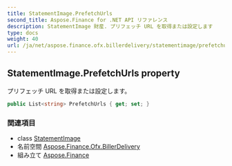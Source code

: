 ```yaml
---
title: StatementImage.PrefetchUrls
second_title: Aspose.Finance for .NET API リファレンス
description: StatementImage 財産. プリフェッチ URL を取得または設定します
type: docs
weight: 40
url: /ja/net/aspose.finance.ofx.billerdelivery/statementimage/prefetchurls/
---
```

## StatementImage.PrefetchUrls property

プリフェッチ URL を取得または設定します。

```csharp
public List<string> PrefetchUrls { get; set; }
```

### 関連項目

* class [StatementImage](../)
* 名前空間 [Aspose.Finance.Ofx.BillerDelivery](../../statementimage/)
* 組み立て [Aspose.Finance](../../../)


